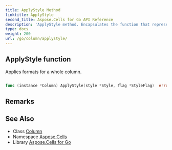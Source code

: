 ```yaml
---
title: ApplyStyle Method 
linktitle: ApplyStyle
second_title: Aspose.Cells for Go API Reference
description: 'ApplyStyle method. Encapsulates the function that represents applystyle in Go.'
type: docs
weight: 200
url: /go/column/applystyle/
---
```


## ApplyStyle function

Applies formats for a whole column.

```go

func (instance *Column) ApplyStyle(style *Style, flag *StyleFlag)  error

```

## Remarks


## See Also

* Class [Column](../)
* Namespace [Aspose.Cells](../../)
* Library [Aspose.Cells for Go](../../../)
